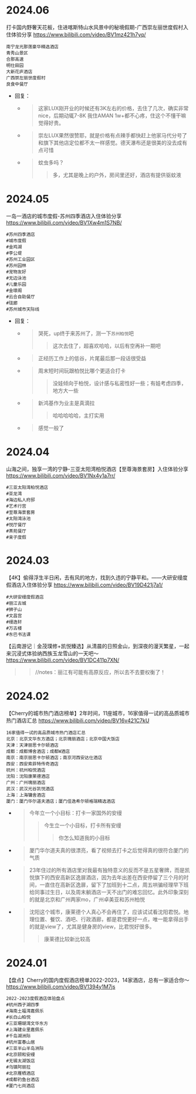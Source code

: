 
# 2024.06

打卡国内野奢天花板，住进喀斯特山水风景中的秘境假期-广西崇左丽世度假村入住体验分享 https://www.bilibili.com/video/BV1mz421h7yq/
```console
南宁龙光那莲豪华精选酒店
青秀山景区
合那高速
明仕田园
大新花庐酒店
广西崇左丽世度假村
良食中餐厅
```
- 回复：
  * > 这家LUX刚开业的时候还有3K左右的价格，去住了几次，确实非常nice，后期动辄7-8K 我住AMAN 1w+都不心疼，住这个不懂干嘛觉得好贵。
  * > 崇左LUX果然很赞耶，就是价格有点辣手都快赶上他家马代分号了 和旗下其他店定位都不太一样感觉。德天瀑布还是很美的没去成有点可惜
  * > 蚊虫多吗？
    >> 多，尤其是晚上的户外，房间里还好，酒店有提供驱蚊液

# 2024.05

一岛一酒店的城市度假-苏州四季酒店入住体验分享 https://www.bilibili.com/video/BV1Xw4m1S7NB/
```console
#苏州四季酒店
#城市度假
#金鸡湖
#李公堤
#苏州工业园区
#苏州园林
#宠物友好
#无边泳池
#儿童乐园
#金璟阁
#云合自助餐厅
#珑廊
#苏州城市天际线
```
- 回复：
  * > 哭死，up终于来苏州了，测一下`苏州柏悦`吧
    >> 这次去住了，超喜欢哈哈，以后有空再补一期吧
  * > 正经历工作上的低谷，片尾最后那一段话很受益
  * > 周末短时间玩跟柏悦比哪个更适合打卡
    >> 没娃倾向于柏悦，设计感与私密性好一些；有娃考虑四季，地方大一些
  * > 新鸿基作为业主是真滴拉
    >> 哈哈哈哈哈，主打实用
  * > 感觉一般了

# 2024.04

山海之间，独享一湾的宁静-三亚太阳湾柏悦酒店【至尊海景套房】入住体验分享 https://www.bilibili.com/video/BV1Nx4y1a7rr/
```console
#三亚太阳湾柏悦酒店
#亚龙湾
#海边私人府邸
#艺术行宫
#至尊海景套房
#太阳湾泳池
#悦厅餐厅
#茶苑餐厅
#亲子度假
```

# 2024.03

【4K】偷得浮生半日闲，去有风的地方，找到久违的宁静平和。——大研安缦度假酒店入住体验分享 https://www.bilibili.com/video/BV19D421j7a1/
```console
#大研安缦度假酒店
#丽江古城
#狮子山
#文昌宫
#缦逸轩
#万古楼
#东巴书法课
```

【云南游记｜金茂璞修+凯悦臻选】从清晨的日照金山，到深夜的漫天繁星，一起来沉浸式体验纳西族玉龙雪山的一天吧～ https://www.bilibili.com/video/BV1DC411p7XN/
>> //notes：丽江有可能有高原反应，所以去不去要权衡了！

# 2024.02

【Cherry的城市热门酒店榜单】2年时间，11座城市，16家值得一试的高品质城市热门酒店汇总 https://www.bilibili.com/video/BV16v421C7kU
```console
16家值得一试的高品质城市热门酒店汇总
北京：北京文华东方酒店；北京瑰丽酒店；北京中国大饭店
天津：天津丽思卡尔顿酒店
成都：成都博舍酒店；成都W酒店
南京：南京丽思卡尔顿酒店；南京河西安达仕酒店
西安：西安索菲特传奇酒店
杭州：杭州柏悦酒店
沈阳：沈阳康莱德酒店
广州：广州瑰丽酒店
武汉：武汉光谷凯悦酒店
上海：上海镛舍酒店
厦门：厦门华尔道夫酒店；厦门佳逸希尔顿格瑞精选酒店
```
- > 今年立一个小目标：打卡一家国外的安缦
  >> 今生立一个小目标，打卡所有安缦
  >>> 你怎么知道我的小目标
- > 厦门华尔道夫真的很漂亮，看了视频去打卡之后觉得真的很符合厦门的气质
- > 23年住过的所有酒店里对我最有独特意义的反而不是五星奢牌，而是凯悦旗下的西安高新区逸扉酒店，因为去年出差在西安停留了三个月的时间，一直住在高新区逸扉，留下了加班到十二点，周五哄骗经理早下班给同事过生日，以及周末躺酒店一天不出门的难忘回忆。此外印象深刻的就是北京和广州两家mo，广州卓美亚和苏州柏悦
- > 沈阳这个城市，康莱德个人真心不会再住了，应该试试看沈阳君悦。地理位置、餐饮、酒吧、行政酒廊，都是君悦更好一点，唯一能拿得出手的就是view了，尤其是健身房的view，比君悦好很多。
  >> 康莱德比较新比较高

# 2024.01

【盘点】Cherry的国内度假酒店榜单2022-2023，14家酒店，总有一家适合你～ https://www.bilibili.com/video/BV1394y1M7js
```console
2022-2023度假酒店体验盘点
#杭州西子湖四季
#海南土福湾嘉佩乐
#长白山柏悦
#三亚珊瑚湾文华东方
#上海建业里嘉佩乐
#千岛湖洲际
#杭州富春山居
#三亚半山半岛洲际
#北京颐和安缦
#无锡太湖饭店
#乌镇阿丽拉
#北京雁栖酒店
#成都钓鱼台酒店
#厦门七尚酒店
```

